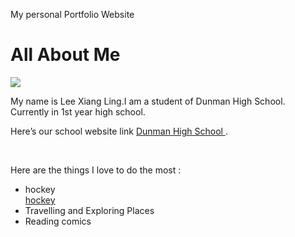 My personal Portfolio Website
<!DOCTYPE html>
<html>
<link rel="stylesheet" type="text/css" href="style.css">
<body>
<h1> All About Me</h1>
<title> This is my website </title>
<img src="https://www.google.com.sg/imgres?imgurl=https%3A%2F%2Fupload.wikimedia.org%2Fwikipedia%2Fcommons%2Fthumb%2Fb%2Fb4%2FArgentin_player_during_2007_rink_hockey_world_championship.jpg%2F220px-Argentin_player_during_2007_rink_hockey_world_championship.jpg&imgrefurl=https%3A%2F%2Fen.wikipedia.org%2Fwiki%2FHockey&docid=ZtaoI7r_ipj_kM&tbnid=vH0QXvYn8iipLM%3A&vet=10ahUKEwjqzf3Um53aAhXBQY8KHY92CXkQMwjUASgAMAA..i&w=220&h=165&bih=662&biw=1366&q=hockey&ved=0ahUKEwjqzf3Um53aAhXBQY8KHY92CXkQMwjUASgAMAA&iact=mrc&uact=8"/>
<p>
My name is Lee Xiang Ling.I am a student of Dunman High School. Currently in 1st year high school. </p>
<p>
Here’s our school website link <a href ="www.dhs.sg"> Dunman High School  </a>. </p>
<br>
<p>Here are the things I love to do the most : </p> 
<ul>
<li>hockey</li>
<a href="http://www.trailadventours.com/philippine-mountains/mt-pulag">hockey</a>
<li>Travelling and Exploring Places</li>
<li>Reading comics</li>
</ul>
</body>
</html>
